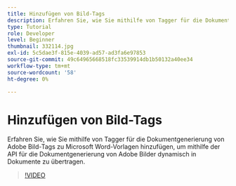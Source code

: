 ```yaml
---
title: Hinzufügen von Bild-Tags
description: Erfahren Sie, wie Sie mithilfe von Tagger für die Dokumentgenerierung von Adobe Bild-Tags zu Microsoft Word-Vorlagen hinzufügen, um mithilfe der API für die Dokumentgenerierung von Adobe Bilder dynamisch in Dokumente zu übertragen.
type: Tutorial
role: Developer
level: Beginner
thumbnail: 332114.jpg
exl-id: 5c5dae3f-815e-4039-ad57-ad3fa6e97853
source-git-commit: 49c64965668518fc33539914db1b50132a40ee34
workflow-type: tm+mt
source-wordcount: '58'
ht-degree: 0%

---
```


# Hinzufügen von Bild-Tags

Erfahren Sie, wie Sie mithilfe von Tagger für die Dokumentgenerierung von Adobe Bild-Tags zu Microsoft Word-Vorlagen hinzufügen, um mithilfe der API für die Dokumentgenerierung von Adobe Bilder dynamisch in Dokumente zu übertragen.

>[!VIDEO](https://video.tv.adobe.com/v/332114?hidetitle=true)
